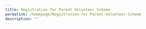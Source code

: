```yaml
---
title: Registration for Parent Volunteer Scheme
permalink: /homepage/Registration-for-Parent-Volunteer-Scheme
description: ""
---
```

